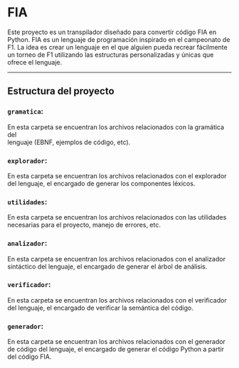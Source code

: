 # FIA

Este proyecto es un transpilador diseñado para convertir código FIA en Python.
FIA es un lenguaje de programación inspirado en el campeonato de F1. La idea es
crear un lenguaje en el que alguien pueda recrear fácilmente un torneo de F1
utilizando las estructuras personalizadas y únicas que ofrece el lenguaje.

___

## Estructura del proyecto

### `gramatica`:

En esta carpeta se encuentran los archivos relacionados con la gramática del    
lenguaje (EBNF, ejemplos de código, etc).

### `explorador`:

En esta carpeta se encuentran los archivos relacionados con el explorador del
lenguaje, el encargado de generar los componentes léxicos.

### `utilidades`:

En esta carpeta se encuentran los archivos relacionados con las utilidades
necesarias para el proyecto, manejo de errores, etc.

### `analizador`:

En esta carpeta se encuentran los archivos relacionados con el analizador
sintáctico del lenguaje, el encargado de generar el árbol de análisis.

### `verificador`:

En esta carpeta se encuentran los archivos relacionados con el verificador del
lenguaje, el encargado de verificar la semántica del código.

### `generador`:

En esta carpeta se encuentran los archivos relacionados con el generador de 
código del lenguaje, el encargado de generar el código Python a partir del
código FIA.
